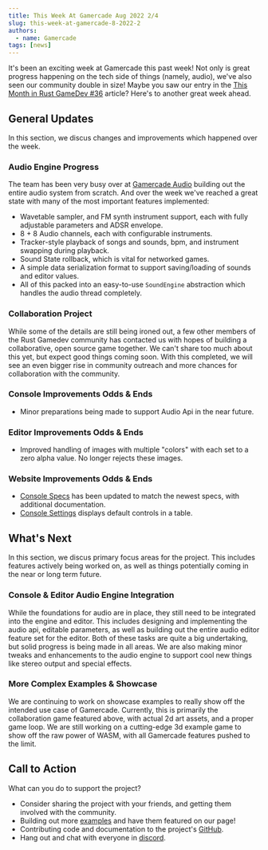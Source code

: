 ```yaml
---
title: This Week At Gamercade Aug 2022 2/4
slug: this-week-at-gamercade-8-2022-2
authors:
  - name: Gamercade
tags: [news]
---
```


It's been an exciting week at Gamercade this past week! Not only is great progress happening on the tech side of things (namely, audio), we've also seen our community double in size! Maybe you saw our entry in the [This Month in Rust GameDev #36](https://gamedev.rs/news/036/) article? Here's to another great week ahead.

## General Updates

In this section, we discus changes and improvements which happened over the week.

### Audio Engine Progress

The team has been very busy over at [Gamercade Audio](https://github.com/gamercade-io/gamercade_audio) building out the entire audio system from scratch. And over the week we've reached a great state with many of the most important features implemented:

- Wavetable sampler, and FM synth instrument support, each with fully adjustable parameters and ADSR envelope.
- 8 + 8 Audio channels, each with configurable instruments.
- Tracker-style playback of songs and sounds, bpm, and instrument swapping during playback.
- Sound State rollback, which is vital for networked games.
- A simple data serialization format to support saving/loading of sounds and editor values.
- All of this packed into an easy-to-use `SoundEngine` abstraction which handles the audio thread completely.

### Collaboration Project

While some of the details are still being ironed out, a few other members of the Rust Gamedev community has contacted us with hopes of building a collaborative, open source game together. We can't share too much about this yet, but expect good things coming soon. With this completed, we will see an even bigger rise in community outreach and more chances for collaboration with the community.

### Console Improvements Odds & Ends

- Minor preparations being made to support Audio Api in the near future.

### Editor Improvements Odds & Ends

- Improved handling of images with multiple "colors" with each set to a zero alpha value. No longer rejects these images.

### Website Improvements Odds & Ends

- [Console Specs](/docs/console-specs) has been updated to match the newest specs, with additional documentation.
- [Console Settings](/docs/console-settings) displays default controls in a table.

## What's Next

In this section, we discus primary focus areas for the project. This includes features actively being worked on, as well as things potentially coming in the near or long term future.

### Console & Editor Audio Engine Integration

While the foundations for audio are in place, they still need to be integrated into the engine and editor. This includes designing and implementing the audio api, editable parameters, as well as building out the entire audio editor feature set for the editor. Both of these tasks are quite a big undertaking, but solid progress is being made in all areas. We are also making minor tweaks and enhancements to the audio engine to support cool new things like stereo output and special effects.

### More Complex Examples & Showcase

We are continuing to work on showcase examples to really show off the intended use case of Gamercade. Currently, this is primarily the collaboration game featured above, with actual 2d art assets, and a proper game loop. We are still working on a cutting-edge 3d example game to show off the raw power of WASM, with all Gamercade features pushed to the limit.

## Call to Action

What can you do to support the project?

- Consider sharing the project with your friends, and getting them involved with the community.
- Building out more [examples](/docs/examples) and have them featured on our page!
- Contributing code and documentation to the project's [GitHub](https://github.com/gamercade-io).
- Hang out and chat with everyone in [discord](https://discord.gg/Qafv2Fpt5j).
